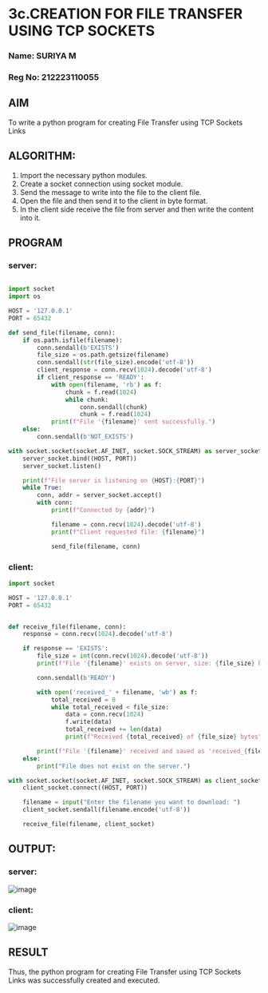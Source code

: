 # 3c.CREATION FOR FILE TRANSFER USING TCP SOCKETS
### Name: SURIYA M
### Reg No: 212223110055
## AIM
To write a python program for creating File Transfer using TCP Sockets Links
## ALGORITHM:
1. Import the necessary python modules.
2. Create a socket connection using socket module.
3. Send the message to write into the file to the client file.
4. Open the file and then send it to the client in byte format.
5. In the client side receive the file from server and then write the content into it.
## PROGRAM
### server:
```python

import socket
import os

HOST = '127.0.0.1'  
PORT = 65432  

def send_file(filename, conn):
    if os.path.isfile(filename):
        conn.sendall(b'EXISTS')
        file_size = os.path.getsize(filename)
        conn.sendall(str(file_size).encode('utf-8'))
        client_response = conn.recv(1024).decode('utf-8')
        if client_response == 'READY':
            with open(filename, 'rb') as f:
                chunk = f.read(1024)
                while chunk:
                    conn.sendall(chunk)
                    chunk = f.read(1024)
            print(f"File '{filename}' sent successfully.")
    else:
        conn.sendall(b'NOT_EXISTS')

with socket.socket(socket.AF_INET, socket.SOCK_STREAM) as server_socket:
    server_socket.bind((HOST, PORT))
    server_socket.listen()

    print(f"File server is listening on {HOST}:{PORT}")
    while True:
        conn, addr = server_socket.accept()
        with conn:
            print(f"Connected by {addr}")

            filename = conn.recv(1024).decode('utf-8')
            print(f"Client requested file: {filename}")

            send_file(filename, conn)
```
### client:
```python
import socket

HOST = '127.0.0.1'  
PORT = 65432  


def receive_file(filename, conn):
    response = conn.recv(1024).decode('utf-8')

    if response == 'EXISTS':
        file_size = int(conn.recv(1024).decode('utf-8'))
        print(f"File '{filename}' exists on server, size: {file_size} bytes.")

        conn.sendall(b'READY')

        with open('received_' + filename, 'wb') as f:
            total_received = 0
            while total_received < file_size:
                data = conn.recv(1024)
                f.write(data)
                total_received += len(data)
                print(f"Received {total_received} of {file_size} bytes")

        print(f"File '{filename}' received and saved as 'received_{filename}'")
    else:
        print("File does not exist on the server.")

with socket.socket(socket.AF_INET, socket.SOCK_STREAM) as client_socket:
    client_socket.connect((HOST, PORT))

    filename = input("Enter the filename you want to download: ")
    client_socket.sendall(filename.encode('utf-8'))

    receive_file(filename, client_socket)
```

## OUTPUT:
### server:
![image](https://github.com/user-attachments/assets/cafccda9-07ea-495d-87a7-04710244a441)
### client:
![image](https://github.com/user-attachments/assets/8a03a7a0-195f-4d75-8155-66b683ed0e00)
## RESULT
Thus, the python program for creating File Transfer using TCP Sockets Links was 
successfully created and executed.
